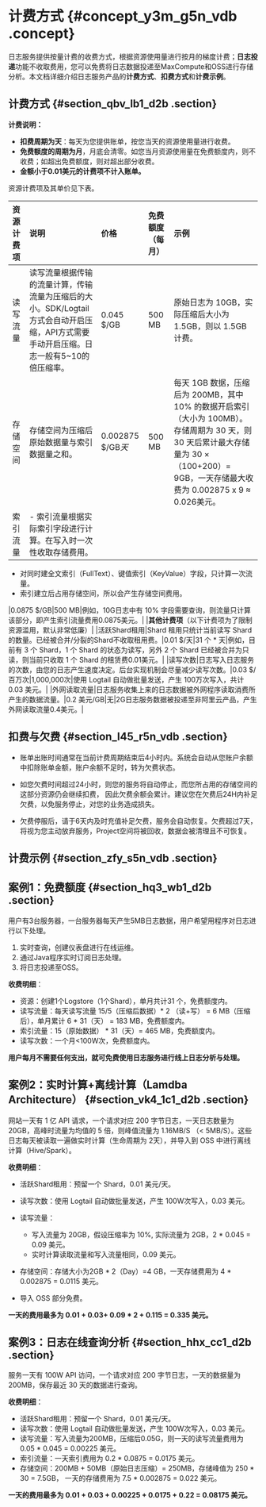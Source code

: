 # 计费方式 {#concept_y3m_g5n_vdb .concept}

日志服务提供按量计费的收费方式，根据资源使用量进行按月的梯度计费；**日志投递**功能不收取费用，您可以免费将日志数据投递至MaxCompute和OSS进行存储分析。本文档详细介绍日志服务产品的**计费方式**、**扣费方式**和**计费示例**。

## 计费方式 {#section_qbv_lb1_d2b .section}

**计费说明：**

-   **扣费周期为天**：每天为您提供账单，按您当天的资源使用量进行收费。
-   **免费额度的周期为月**，月底会清零。如您当月资源使用量在免费额度内，则不收费；如超出免费额度，则对超出部分收费。
-   **金额小于0.01美元的计费项不计入账单。**

资源计费项及其单价见下表。

|资源计费项|说明|价格|免费额度（每月）|示例|
|:----|:-|:-|:-------|:-|
|读写流量|读写流量根据传输的流量计算，传输流量为压缩后的大小。SDK/Logtail方式会自动开启压缩，API方式需要手动开启压缩。日志一般有5~10的倍压缩率。|0.045 $/GB|500 MB|原始日志为 10GB，实际压缩后大小为 1.5GB，则以 1.5GB 计费。|
|存储空间|存储空间为压缩后原始数据量与索引数据量之和。|0.002875 $/GB*天*|500 MB|每天 1GB 数据，压缩后为 200MB，其中 10% 的数据开启索引（大小为 100MB）。存储周期为 30 天，则30 天后累计最大存储量为 30 ×（100+200）= 9GB，一天存储最大收费为 0.002875 x 9 ≈ 0.026美元。|
|索引流量| -   索引流量根据实际索引字段进行计算。在写入时一次性收取存储费用。
-   对同时建全文索引（FullText）、键值索引（KeyValue）字段，只计算一次流量。
-   索引建立后占用存储空间，所以会产生存储空间费用。

 |0.0875 $/GB|500 MB|例如，10G日志中有 10% 字段需要查询，则流量只计算该部分，即产生索引流量费用0.0875美元。|
|**其他计费项**（以下计费项为了限制资源滥用，默认非常低廉）|
|活跃Shard租用|Shard 租用只统计当前读写 Shard 的数量。已经被合并/分裂的Shard不收取租用费。|0.01 $/天|31 个 \* 天|例如，目前有 3 个 Shard，1 个 Shard 的状态为读写，另外 2 个 Shard 已经被合并为只读，则当前只收取 1 个 Shard 的租赁费0.01美元。|
|读写次数|日志写入日志服务的次数，由您的日志产生速度决定。后台实现机制会尽量减少读写次数。|0.03 $/百万次|1,000,000次|使用 Logtail 自动做批量发送，产生 100万次写入，共计0.03 美元。|
|外网读取流量|日志服务收集上来的日志数据被外网程序读取消费所产生的数据流量。|0.2 美元/GB|无|2G日志服务数据被投递至非阿里云产品，产生外网读取流量0.4美元。|

## 扣费与欠费 {#section_l45_r5n_vdb .section}

-   账单出账时间通常在当前计费周期结束后4小时内。系统会自动从您账户余额中扣除账单金额，账户余额不足时，转为欠费状态。

-   如您欠费时间超过24小时，则您的服务将自动停止，而您所占用的存储空间的这部分资源仍会继续扣费， 因此欠费余额会累计。建议您在欠费后24H内补足欠费，以免服务停止，对您的业务造成损失。

-   欠费停服后，请于6天内及时充值补足欠费，服务会自动恢复。欠费超过7天，将视为您主动放弃服务，Project空间将被回收，数据会被清理且不可恢复。


## 计费示例 {#section_zfy_s5n_vdb .section}

## 案例1：免费额度 {#section_hq3_wb1_d2b .section}

用户有3台服务器，一台服务器每天产生5MB日志数据，用户希望用程序对日志进行以下处理。

1.  实时查询，创建仪表盘进行在线运维。
2.  通过Java程序实时订阅日志处理。
3.  将日志投递至OSS。

**收费明细**：

-   资源：创建1个Logstore（1个Shard），单月共计31 个，免费额度内。
-   读写流量：每天读写流量 15/5（压缩后数据）\* 2 （读+写） = 6 MB（压缩后），单月累计 6 \* 31（天） = 183 MB，免费额度内。
-   索引流量：15（原始数据） \* 31（天）= 465 MB，免费额度内。
-   读写次数：一个月<100W次，免费额度内。

**用户每月不需要任何支出，就可免费使用日志服务进行线上日志分析与处理。**

## **案例2：实时计算+离线计算（Lamdba Architecture）** {#section_vk4_1c1_d2b .section}

网站一天有 1 亿 API 请求，一个请求对应 200 字节日志，一天日志数量为 20GB，高峰时流量为均值的 5 倍，则峰值流量为 1.16MB/S （< 5MB/S）。这些日志每天被读取一遍做实时计算（生命周期为 2天），并导入到 OSS 中进行离线计算（Hive/Spark）。

**收费明细**：

-   活跃Shard租用：预留一个 Shard，0.01 美元/天。
-   读写次数：使用 Logtail 自动做批量发送，产生 100W次写入，0.03 美元。
-   读写流量：
    -   写入流量为 20GB，假设压缩率为 10%, 实际流量为 2GB，2 \* 0.045 = 0.09 美元。
    -   实时计算读取流量和写入流量相同，0.09 美元。
-   存储空间：存储大小为2GB \* 2（Day）=4 GB，一天存储费用为 4 \* 0.002875 = 0.0115 美元。

-   导入 OSS 部分免费。

**一天的费用最多为 0.01 + 0.03+ 0.09 \* 2 + 0.115 = 0.335 美元。**

## 案例3：日志在线查询分析 {#section_hhx_cc1_d2b .section}

服务一天有 100W API 访问，一个请求对应 200 字节日志，一天的数据量为 200MB，保存最近 30 天的数据进行查询。

**收费明细**：

-   活跃Shard租用：预留一个 Shard，0.01 美元/天。
-   读写次数：使用 Logtail 自动做批量发送，产生 100W次写入，0.03 美元。
-   读写流量：写入流量为200MB，压缩后0.05G，则一天的读写流量费用为0.05 \* 0.045 = 0.00225 美元。
-   索引流量：一天索引费用为 0.2 \* 0.0875 = 0.0175 美元。
-   存储空间：200MB + 50MB（原始日志压缩）= 250MB，存储峰值为 250 \* 30 = 7.5GB， 一天的存储费用为 7.5 \* 0.002875 = 0.022 美元。

**一天的费用最多为 0.01 + 0.03 + 0.00225 + 0.0175 + 0.22 = 0.08175 美元。**

